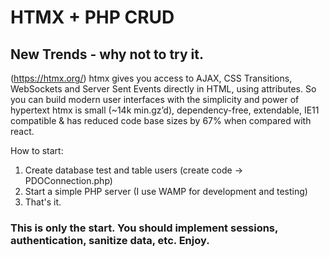# HTMX + PHP CRUD
## New Trends - why not to try it.
(https://htmx.org/)
htmx gives you access to AJAX, CSS Transitions, WebSockets and Server Sent Events directly in HTML, using attributes.
So you can build modern user interfaces with the simplicity and power of hypertext
htmx is small (~14k min.gz’d), dependency-free, extendable, IE11 compatible & has reduced code base sizes by 67% when compared with react.

How to start:
1. Create database test and table users (create code -> PDOConnection.php)
2. Start a simple PHP server (I use WAMP for development and testing)
3. That's it.

###  This is only the start. You should implement sessions, authentication, sanitize data, etc. Enjoy.
